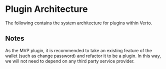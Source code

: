 # Plugin Architecture

The following contains the system architecture for plugins within Verto.

## Notes

As the MVP plugin, it is recommended to take an existing feature of the wallet (such as change password) and refactor it to be a plugin. In this way, we will not need to depend on any third party service provider.